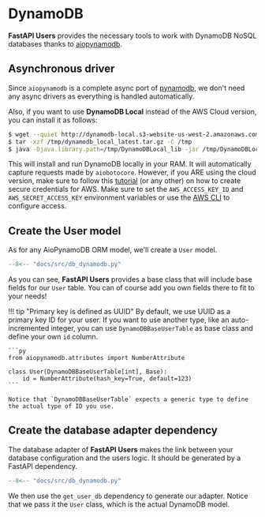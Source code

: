 # DynamoDB

**FastAPI Users** provides the necessary tools to work with DynamoDB NoSQL databases thanks to [aiopynamodb](https://github.com/AppSolves/AioPynamoDB).

## Asynchronous driver

Since `aiopynamodb` is a complete async port of [pynamodb](https://github.com/pynamodb/PynamoDB), we don't need any async drivers as everything is handled automatically.

Also, if you want to use **DynamoDB Local** instead of the AWS Cloud version, you can install it as follows:
```bash
$ wget --quiet http://dynamodb-local.s3-website-us-west-2.amazonaws.com/dynamodb_local_latest.tar.gz -O /tmp/dynamodb_local_latest.tar.gz
$ tar -xzf /tmp/dynamodb_local_latest.tar.gz -C /tmp
$ java -Djava.library.path=/tmp/DynamoDBLocal_lib -jar /tmp/DynamoDBLocal.jar -inMemory -port 8000 &
```

This will install and run DynamoDB locally in your RAM. It will automatically capture requests made by `aiobotocore`.
However, if you ARE using the cloud version, make sure to follow this [tutorial](https://www.youtube.com/watch?v=qURCbZGIsFs) (or any other) on how to create secure credentials for AWS.
Make sure to set the `AWS_ACCESS_KEY_ID` and `AWS_SECRET_ACCESS_KEY` environment variables or use the [AWS CLI](https://aws.amazon.com/cli) to configure access.

## Create the User model

As for any AioPynamoDB ORM model, we'll create a `User` model.

```py hl_lines="10-11"
--8<-- "docs/src/db_dynamodb.py"
```

As you can see, **FastAPI Users** provides a base class that will include base fields for our `User` table. You can of course add you own fields there to fit to your needs!

!!! tip "Primary key is defined as UUID"
    By default, we use UUID as a primary key ID for your user. If you want to use another type, like an auto-incremented integer, you can use `DynamoDBBaseUserTable` as base class and define your own `id` column.

    ```py
    from aiopynamodb.attributes import NumberAttribute

    class User(DynamoDBBaseUserTable[int], Base):
        id = NumberAttribute(hash_key=True, default=123)
    ```

    Notice that `DynamoDBBaseUserTable` expects a generic type to define the actual type of ID you use.

## Create the database adapter dependency

The database adapter of **FastAPI Users** makes the link between your database configuration and the users logic. It should be generated by a FastAPI dependency.

```py hl_lines="14-15"
--8<-- "docs/src/db_dynamodb.py"
```

We then use the `get_user_db` dependency to generate our adapter. Notice that we pass it the `User` class, which is the actual DynamoDB model.
